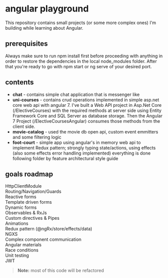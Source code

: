# angular playground

This repository contains small projects (or some more complex ones) I'm building while learning about Angular.

## prerequisites  
Always make sure to run npm install first before proceeding with anything in order to restore the dependencies in the local node_modules folder. After that you're ready to go with npm start or ng serve of your desired port.  

## contents  
- **chat**  - contains simple chat application that is messenger like
- **uni-courses**   - contains crud operations implemented in simple asp.net core web api with angular 7. I've built a Web API project in Asp.Net Core (/ElectiveCourses) with the required methods at server side using Entity Framework Core and SQL Server as database storage. Then the Angular 7 Project (/ElectiveCoursesAngular) consumes those methods from the client side.
- **movie-catalog** - used the movie db open api, custom event emmitters and some filtering logic 
- **foot-court**  - simple app using angular's in memory web api to implement Redux pattern; strongly typing state/actions, using effects (also some effects error handling implemented) everything is done following folder by feature architectural style guide

## goals roadmap  
HttpClientModule  
Routing/Navigation/Guards  
Reactive forms  
Template driven forms  
Dynamic forms  
Observables & RxJs  
Custom directives & Pipes  
Animations  
Redux pattern (@ngRx/store/effects/data)  
NGXS  
Complex component communication  
Angular materials  
Race conditions  
Unit testing  
JWT  

> **Note:** most of this code will be refactored
